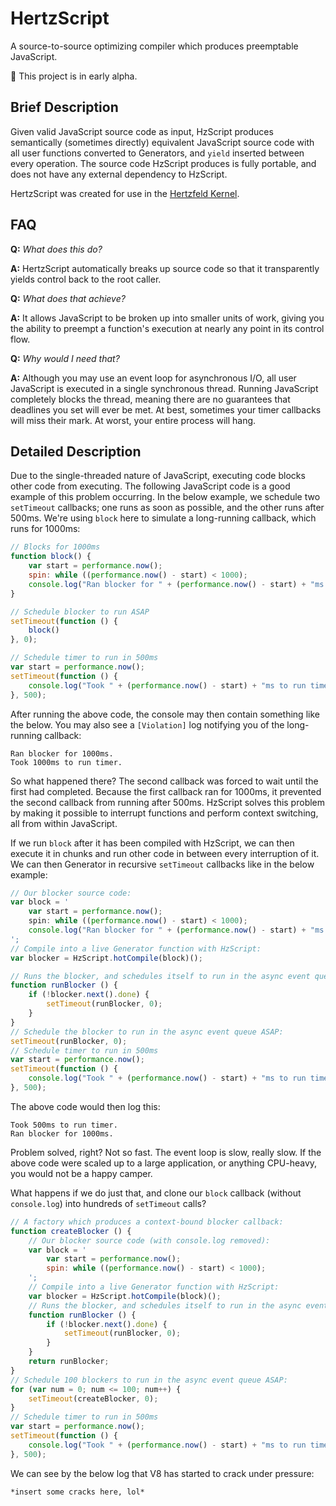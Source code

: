 # HertzScript
A source-to-source optimizing compiler which produces preemptable JavaScript.

:seedling: This project is in early alpha.

## Brief Description

Given valid JavaScript source code as input, HzScript produces semantically (sometimes directly) equivalent JavaScript source code with all user functions converted to Generators, and `yield` inserted between every operation. The source code HzScript produces is fully portable, and does not have any external dependency to HzScript.

HertzScript was created for use in the [Hertzfeld Kernel](https://github.com/Floofies/hertzfeld-kernel).

## FAQ

**Q:** *What does this do?*

**A:**  HertzScript automatically breaks up source code so that it transparently yields control back to the root caller.

**Q:** *What does that achieve?*

**A:** It allows JavaScript to be broken up into smaller units of work, giving you the ability to preempt a function's execution at nearly any point in its control flow.

**Q:** *Why would I need that?*

**A:** Although you may use an event loop for asynchronous I/O, all user JavaScript is executed in a single synchronous thread. Running JavaScript completely blocks the thread, meaning there are no guarantees that deadlines you set will ever be met. At best, sometimes your timer callbacks will miss their mark. At worst, your entire process will hang.

## Detailed Description

Due to the single-threaded nature of JavaScript, executing code blocks other code from executing. The following JavaScript code is a good example of this problem occurring. In the below example, we schedule two `setTimeout` callbacks; one runs as soon as possible, and the other runs after 500ms. We're using `block` here to simulate a long-running callback, which runs for 1000ms:

```JavaScript
// Blocks for 1000ms
function block() {
	var start = performance.now();
	spin: while ((performance.now() - start) < 1000);
	console.log("Ran blocker for " + (performance.now() - start) + "ms.");
}

// Schedule blocker to run ASAP
setTimeout(function () {
	block()
}, 0);

// Schedule timer to run in 500ms
var start = performance.now();
setTimeout(function () {
	console.log("Took " + (performance.now() - start) + "ms to run timer.")
}, 500);
```

After running the above code, the console may then contain something like the below. You may also see a `[Violation]` log notifying you of the long-running callback:

```
Ran blocker for 1000ms.
Took 1000ms to run timer.
```

So what happened there? The second callback was forced to wait until the first had completed. Because the first callback ran for 1000ms, it prevented the second callback from running after 500ms. HzScript solves this problem by making it possible to interrupt functions and perform context switching, all from within JavaScript.

If we run `block` after it has been compiled with HzScript, we can then execute it in chunks and run other code in between every interruption of it. We can then Generator in recursive `setTimeout` callbacks like in the below example:

```JavaScript
// Our blocker source code:
var block = '
	var start = performance.now();
	spin: while ((performance.now() - start) < 1000);
	console.log("Ran blocker for " + (performance.now() - start) + "ms.");
';
// Compile into a live Generator function with HzScript:
var blocker = HzScript.hotCompile(block)();

// Runs the blocker, and schedules itself to run in the async event queue ASAP:
function runBlocker () {
	if (!blocker.next().done) {
		setTimeout(runBlocker, 0);
	}
}
// Schedule the blocker to run in the async event queue ASAP:
setTimeout(runBlocker, 0);
// Schedule timer to run in 500ms
var start = performance.now();
setTimeout(function () {
	console.log("Took " + (performance.now() - start) + "ms to run timer.")
}, 500);
```

The above code would then log this:
```
Took 500ms to run timer.
Ran blocker for 1000ms.
```

Problem solved, right? Not so fast. The event loop is slow, really slow. If the above code were scaled up to a large application, or anything CPU-heavy, you would not be a happy camper.

What happens if we do just that, and clone our `block` callback (without `console.log`) into hundreds of `setTimeout` calls?

```JavaScript
// A factory which produces a context-bound blocker callback:
function createBlocker () {
	// Our blocker source code (with console.log removed):
	var block = '
		var start = performance.now();
		spin: while ((performance.now() - start) < 1000);
	';
	// Compile into a live Generator function with HzScript:
	var blocker = HzScript.hotCompile(block)();
	// Runs the blocker, and schedules itself to run in the async event queue ASAP:
	function runBlocker () {
		if (!blocker.next().done) {
			setTimeout(runBlocker, 0);
		}
	}
	return runBlocker;
}
// Schedule 100 blockers to run in the async event queue ASAP:
for (var num = 0; num <= 100; num++) {
	setTimeout(createBlocker, 0);
}
// Schedule timer to run in 500ms
var start = performance.now();
setTimeout(function () {
	console.log("Took " + (performance.now() - start) + "ms to run timer.")
}, 500);
```

We can see by the below log that V8 has started to crack under pressure:
```
*insert some cracks here, lol*
```
